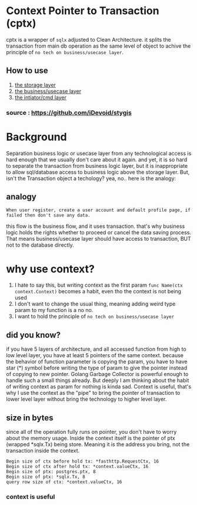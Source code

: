 # Context Pointer to Transaction (cptx)

cptx is a wrapper of `sqlx` adjusted to Clean Architecture. it splits the transaction from main db operation as the same level of object to achive the principle of `no tech on business/usecase layer`. 

## How to use

1. [the storage layer](https://github.com/iDevoid/stygis/tree/main/internal/storage/persistence)
2. [the business/usecase layer](https://github.com/iDevoid/stygis/tree/main/internal/module/user)
3. [the intiator/cmd layer](https://github.com/iDevoid/stygis/tree/main/initiator)

### source : https://github.com/iDevoid/stygis

# Background

Separation business logic or usecase layer from any technological access is hard enough that we usually don't care about it again.
and yet, it is so hard to separate the transaction from business logic layer, but it is inappropriate to allow sql/database access to business logic above the storage layer.
But, isn't the Transaction object a techology? yea, no.. here is the analogy:

## analogy

`When user register, create a user account and default profile page, if failed then don't save any data.`

this flow is the business flow, and it uses transaction. that's why business logic holds the rights whether to proceed or cancel the data saving process. That means business/usecase layer should have access to transaction, BUT not to the database directly.

# why use context?
1. I hate to say this, but writing context as the first param `func Name(ctx context.Context)` becomes a habit, even tho the context is not being used
2. I don't want to change the usual thing, meaning adding weird type param to my function is a no no.
3. I want to hold the principle of `no tech on business/usecase layer`

## did you know?
if you have 5 layers of architecture, and all accessed function from high to low level layer, you have at least 5 pointers of the same context. because the behavior of function parameter is copying the param, you have to have star (*) symbol before writing the type of param to give the pointer instead of copying to new pointer.
Golang Garbage Collector is powerful enough to handle such a small things already. But deeply I am thinking about the habit of writing context as param for nothing is kinda sad. Context is useful, that's why I use the context as the "pipe" to bring the pointer of transaction to lower level layer without bring the technology to higher level layer.

## size in bytes
since all of the operation fully runs on pointer, you don't have to worry about the memory usage.
Inside the context itself is the pointer of ptx (wrapped *sqlx.Tx) being store. 
Meaning it is the address you bring, not the transaction inside the context.

```
Begin size of ctx before hold tx: *fasthttp.RequestCtx, 16
Begin size of ctx after hold tx: *context.valueCtx, 16
Begin size of ptx: postgres.ptx, 8
Begin size of ptx: *sqlx.Tx, 8
query row size of ctx: *context.valueCtx, 16
```

###  context is useful